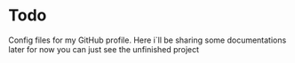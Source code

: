# Todo
Config files for my GitHub profile.
Here i`ll be sharing some documentations later
for now you can just see the unfinished project

